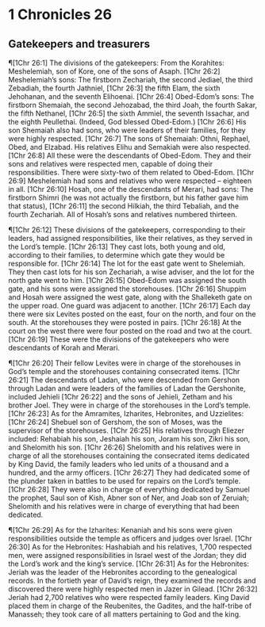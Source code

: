 # 1 Chronicles 26

## Gatekeepers and treasurers
¶[1Chr 26:1] The divisions of the gatekeepers: From the Korahites: Meshelemiah, son of Kore, one of the sons of Asaph.
[1Chr 26:2] Meshelemiah’s sons: The firstborn Zechariah, the second Jediael, the third Zebadiah, the fourth Jathniel,
[1Chr 26:3] the fifth Elam, the sixth Jehohanan, and the seventh Elihoenai.
[1Chr 26:4] Obed-Edom’s sons: The firstborn Shemaiah, the second Jehozabad, the third Joah, the fourth Sakar, the fifth Nethanel,
[1Chr 26:5] the sixth Ammiel, the seventh Issachar, and the eighth Peullethai. (Indeed, God blessed Obed-Edom.)
[1Chr 26:6] His son Shemaiah also had sons, who were leaders of their families, for they were highly respected.
[1Chr 26:7] The sons of Shemaiah: Othni, Rephael, Obed, and Elzabad. His relatives Elihu and Semakiah were also respected.
[1Chr 26:8] All these were the descendants of Obed-Edom. They and their sons and relatives were respected men, capable of doing their responsibilities. There were sixty-two of them related to Obed-Edom.
[1Chr 26:9] Meshelemiah had sons and relatives who were respected – eighteen in all.
[1Chr 26:10] Hosah, one of the descendants of Merari, had sons: The firstborn Shimri (he was not actually the firstborn, but his father gave him that status),
[1Chr 26:11] the second Hilkiah, the third Tebaliah, and the fourth Zechariah. All of Hosah’s sons and relatives numbered thirteen.

¶[1Chr 26:12] These divisions of the gatekeepers, corresponding to their leaders, had assigned responsibilities, like their relatives, as they served in the Lord’s temple.
[1Chr 26:13] They cast lots, both young and old, according to their families, to determine which gate they would be responsible for.
[1Chr 26:14] The lot for the east gate went to Shelemiah. They then cast lots for his son Zechariah, a wise adviser, and the lot for the north gate went to him.
[1Chr 26:15] Obed-Edom was assigned the south gate, and his sons were assigned the storehouses.
[1Chr 26:16] Shuppim and Hosah were assigned the west gate, along with the Shalleketh gate on the upper road. One guard was adjacent to another.
[1Chr 26:17] Each day there were six Levites posted on the east, four on the north, and four on the south. At the storehouses they were posted in pairs.
[1Chr 26:18] At the court on the west there were four posted on the road and two at the court.
[1Chr 26:19] These were the divisions of the gatekeepers who were descendants of Korah and Merari.

¶[1Chr 26:20] Their fellow Levites were in charge of the storehouses in God’s temple and the storehouses containing consecrated items.
[1Chr 26:21] The descendants of Ladan, who were descended from Gershon through Ladan and were leaders of the families of Ladan the Gershonite, included Jehieli
[1Chr 26:22] and the sons of Jehieli, Zetham and his brother Joel. They were in charge of the storehouses in the Lord’s temple.
[1Chr 26:23] As for the Amramites, Izharites, Hebronites, and Uzzielites:
[1Chr 26:24] Shebuel son of Gershom, the son of Moses, was the supervisor of the storehouses.
[1Chr 26:25] His relatives through Eliezer included: Rehabiah his son, Jeshaiah his son, Joram his son, Zikri his son, and Shelomith his son.
[1Chr 26:26] Shelomith and his relatives were in charge of all the storehouses containing the consecrated items dedicated by King David, the family leaders who led units of a thousand and a hundred, and the army officers.
[1Chr 26:27] They had dedicated some of the plunder taken in battles to be used for repairs on the Lord’s temple.
[1Chr 26:28] They were also in charge of everything dedicated by Samuel the prophet, Saul son of Kish, Abner son of Ner, and Joab son of Zeruiah; Shelomith and his relatives were in charge of everything that had been dedicated.

¶[1Chr 26:29] As for the Izharites: Kenaniah and his sons were given responsibilities outside the temple as officers and judges over Israel.
[1Chr 26:30] As for the Hebronites: Hashabiah and his relatives, 1,700 respected men, were assigned responsibilities in Israel west of the Jordan; they did the Lord’s work and the king’s service.
[1Chr 26:31] As for the Hebronites: Jeriah was the leader of the Hebronites according to the genealogical records. In the fortieth year of David’s reign, they examined the records and discovered there were highly respected men in Jazer in Gilead.
[1Chr 26:32] Jeriah had 2,700 relatives who were respected family leaders. King David placed them in charge of the Reubenites, the Gadites, and the half-tribe of Manasseh; they took care of all matters pertaining to God and the king.
